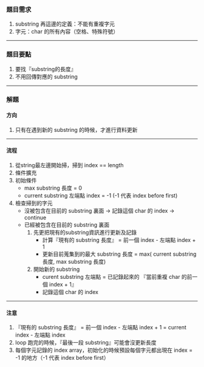 ### 題目需求
1. substring 再這邊的定義：不能有重複字元
2. 字元：char 的所有內容（空格、特殊符號）

-----

### 題目要點
1. 要找『substring的長度』
2. 不用回傳對應的 substring

-----

### 解題

#### 方向
1. 只有在遇到新的 substring 的時候，才進行資料更新

-----

#### 流程
1. 從string最左邊開始掃，掃到 index == length
2. 條件擴充
3. 初始條件
	* max substring 長度 = 0
	* current substring 左端點 index = -1 (-1 代表 index before first)
4. 檢查掃到的字元
	* 沒被包含在目前的 substring 裏面 -> 記錄這個 char 的 index -> continue
	* 已經被包含在目前的 substring 裏面
		1. 先更把現有的substring資訊進行更新及記錄	
			* 計算『現有的 substring 長度』 = 前一個 index - 左端點 index + 1
			* 更新目前蒐集到的最大 substring 長度 = max( current substring 長度, max substring 長度)
		2. 開始新的 substring
			* curent substring 左端點 = 已記錄起來的 『當前重複 char 的前一個 index + 1』
			* 記錄這個 char 的 index

-----

#### 注意
1. 『現有的 substring 長度』 = 前一個 index - 左端點 index + 1 = current index - 左端點 index
2. loop 跑完的時候，『最後一段 substring』可能會沒更新長度
3. 每個字元記錄的 index array，初始化的時候預設每個字元都出現在 index = -1 的地方（-1 代表 index before first）